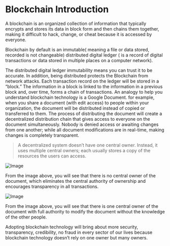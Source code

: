 # Blockchain Introduction

A blockchain is an organized collection of information that typically encrypts and stores its data in block form and then chains them together, making it difficult to hack, change, or cheat because it is accessed by everyone.

Blockchain by default is an immutable( meaning a file or data stored, recorded is not changeable) distributed digital ledger ( is a record of digital transactions or data stored in multiple places on a computer network).

The distributed digital ledger immutability means you can trust it to be accurate. In addition, being distributed protects the Blockchain from network attacks.
Each transaction record on the ledger will be stored in a “block.”
The information in a block is linked to the information in a previous block and, over time, forms a chain of transactions.
An analogy to help you understand blockchain technology is a Google Document. for example, when you share a document (with edit access) to people within your organization, the document will be distributed instead of copied or transferred to them. The process of distributing the document will create a decentralized distribution chain that gives access to everyone on the document simultaneously. Nobody is denied access or awaiting changes from one another; while all document modifications are in real-time, making changes is completely transparent.

> A decentralized system doesn’t have one central owner. Instead, it uses multiple central owners; each usually stores a copy of the resources the users can access.

![Image](https://miro.medium.com/max/1400/0*nqurQ8sbZhZifyTS)  

From the image above, you will see that there is no central owner of the document, which eliminates the central authority of ownership and encourages transparency in all transactions.

![Image](https://miro.medium.com/max/1400/0*rVbauzsbZaO7Ddc5)  

From the image above, you will see that there is one central owner of the document with full authority to modify the document without the knowledge of the other people.

Adopting blockchain technology will bring about more security, transparency, credibility, no fraud in every sector of our lives because blockchain technology doesn’t rely on one owner but many owners. 